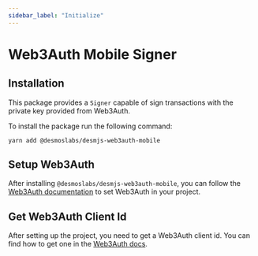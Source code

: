 ```yaml
---
sidebar_label: "Initialize"
---
```


# Web3Auth Mobile Signer

## Installation

This package provides a `Signer` capable of sign transactions with the private key provided from Web3Auth.

To install the package run the following command:
```shell
yarn add @desmoslabs/desmjs-web3auth-mobile
```

## Setup Web3Auth

After installing `@desmoslabs/desmjs-web3auth-mobile`, you can follow 
the [Web3Auth documentation](https://web3auth.io/docs/sdk/react-native/) to set Web3Auth in your project.

## Get Web3Auth Client Id

After setting up the project, you need to get a Web3Auth client id. You can find how to 
get one in the [Web3Auth docs](https://web3auth.io/docs/developer-dashboard/get-client-id).
